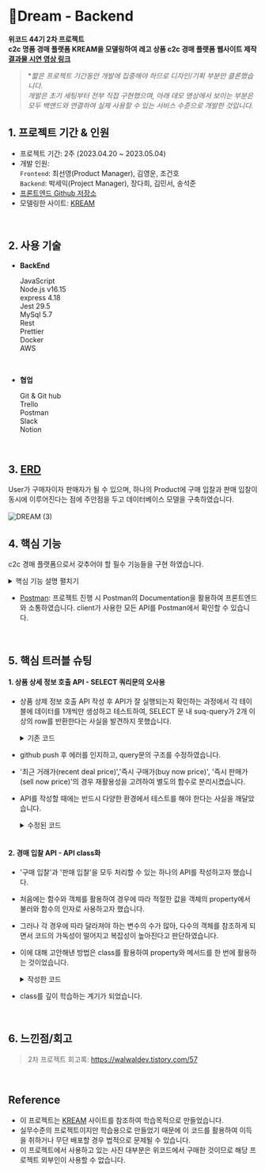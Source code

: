 # 📍Dream - Backend

**위코드 44기 2차 프로젝트 <br>
c2c 명품 경매 플랫폼 KREAM을 모델링하여 레고 상품 c2c 경매 플랫폼 웹사이트 제작<br>
[결과물 시연 영상 링크](https://www.youtube.com/watch?v=UFuS91VcVp8)**

> **짧은 프로젝트 기간동안 개발에 집중해야 하므로 디자인/기획 부분만 클론했습니다.<br>
개발은 초기 세팅부터 전부 직접 구현했으며, 아래 데모 영상에서 보이는 부분은 모두 백앤드와 연결하여 실제 사용할 수 있는 서비스 수준으로 개발한 것입니다.*


## 1. 프로젝트 기간 & 인원
* 프로젝트 기간: 2주 (2023.04.20 ~ 2023.05.04)   
* 개발 인원:  
  `Frontend`: 최선영(Product Manager), 김영운, 조건호 <br>
  `Backend`: 박세익(Project Manager), 장다희, 김민서, 송석준 <br>
* [프론트엔드 Github 저장소](https://github.com/wecode-bootcamp-korea/44-2nd-Dream-frontend)
* 모델링한 사이트: [KREAM](https://kream.co.kr/)

<br>


## 2. 사용 기술

* **BackEnd** <br>

   JavaScript <br>
   Node.js v16.15 <br>
   express 4.18 <br>
   Jest 29.5 <br>
   MySql 5.7 <br>
   Rest <br>
   Prettier <br>
   Docker <br>
   AWS <br>
 
<br>

* **협업** <br>

  Git & Git hub <br>
  Trello <br>
  Postman <br>
  Slack <br>
  Notion <br>

<br>


 ## 3. [ERD](https://dbdiagram.io/d/64426bdf6b31947051f9b394)
 User가 구매자이자 판매자가 될 수 있으며, 하나의 Product에 구매 입찰과 판매 입찰이 동시에 이루어진다는 점에 주안점을 두고 데이터베이스 모델을 구축하였습니다. <br><br>
![DREAM (3)](https://github.com/wecode-bootcamp-korea/44-2nd-Dream-backend/assets/120387100/b18561e6-0888-4aaa-8eaa-452122d73e11)

 
 ## 4. 핵심 기능
 
 c2c 경매 플랫폼으로서 갖추어야 할 필수 기능들을 구현 하였습니다.
 
<details>
<summary>핵심 기능 설명 펼치기</summary>
<div markdown="1">
 
<br>
  
 **1. 회원가입/로그인(Kakao Social Login)** 📌[코드 확인](https://github.com/walwald/44-2nd-Dream-backend/blob/669cc7d2ba9331583cc76f30c1f8cf3e2cda6e40/API/services/userService.js#L6)
 - KaKao에서 제공하는 API를 활용하여 user 회원 가입, 로그인 기능을 구현했습니다.
 
 <br>
 
**2. 상품 리스트 (필터/정렬)** 📌[코드 확인](https://github.com/walwald/44-2nd-Dream-backend/blob/669cc7d2ba9331583cc76f30c1f8cf3e2cda6e40/API/models/productDao.js#L57)
  
- query parameter로 필터 및 정렬 조건을 전달 받아, 그에 따라 상품 리스트를 응답하는 API입니다.
- 좋아요 많은 순, 즉시 구매가 순, 즉시 판매가 순, 리뷰 순, 프리미엄 가격 순으로 정렬이 가능합니다.
- 상품 카테고리, 사용 연령, 난이도로 필터 가능합니다.

<br>

**3. 상품 상세 정보** 📌[코드 확인](https://github.com/walwald/44-2nd-Dream-backend/blob/669cc7d2ba9331583cc76f30c1f8cf3e2cda6e40/API/services/productService.js#L5)

- path parameter로 productId를 전달 받아, 해당하는 product의 상세 정보를 응답하는 API입니다.
- 상품명, 모델넘버, 카테고리, 좋아요 수 등 기본 정보 뿐만 아니라, 즉시 구매가, 즉시 판매가, 최근 거래가, 프리미엄 퍼센트 등의 경매가 관련 데이터도 함께 전달합니다.
- `즉시 구매가`는 판매 입찰된 금액 중 가장 낮은 금액, `즉시 판매가`는 구매 입찰된 금액 중 가장 높은 금액, `최근 거래가`는 체결 거래 중 가장 최신 거래의 거래 성사 가격입니다.
- `프리미엄 퍼센트`는 상품 발매가와 최근 거래가의 비율로 계산됩니다.

<br>

**4. 입찰** 📌[코드 확인](https://github.com/walwald/44-2nd-Dream-backend/blob/a51ad73eea353c5395936e41337ced2c525ba9d9/API/models/bidDao.js#L126)

- `상품 productId`, `구매/판매 중 해당하는 입찰 유형`, `입찰 금액`, `입찰 마감 기한`을 request의 body로 전달받아 입찰 내역이 기록되는 API입니다.
- `구매 입찰`, `즉시 구매`, `판매 입찰`, `즉시 판매` 네 가지 경우에 모두 사용할 수 있습니다.
- userId는 token의 payload에 저장된 정보를 이용합니다.
- 입찰 금액에 따라 즉시 거래가 성사 될 수 있습니다.
- 즉시 거래가 성사되는 경우, transaction을 사용하여 `거래 건 생성`, `입찰 상태를 낙찰로 변경`, `거래 상대방의 입찰 내역도 낙찰 상태로 변경` 등의 처리가 동시에 이루어지도록 했습니다.
- 해당 user와 상품에 대해 기존 입찰 내역이 존재할 경우 '금액' 혹은 '입찰 기한'이 변경되도록 하여, 입찰 건 생성 외에도 입찰 내역 업데이트에 본 API가 사용될 수 있습니다.
<br>
 
**5. 입찰 상세 내역 조회** 📌[코드 확인](https://github.com/walwald/44-2nd-Dream-backend/blob/a51ad73eea353c5395936e41337ced2c525ba9d9/API/services/bidService.js#L36)

- 입찰 금액 및 기한 입력 후 이어지는 개인 정보 입력 페이지에서 입찰 내역 확인을 위한 입찰 상세 정보 조회 API입니다.
- path parameter로 상품의 productId를, query parameter로 구매/판매 등의 입찰 유형을 전달 받습니다. userId는 token의 payload에 저장된 정보를 이용합니다.
- 거래 성사 여부에 따라 dealId(거래 Id)와 dealNumber(고유 거래 번호) 전달 여부가 달라집니다. 거래가 성사되지 않고 입찰만 완료된 경우 두 값을 null로 전달합니다.
- 상품에 대한 기본 정보와, 입찰 건의 Id, 입찰 금액, 입찰 기한, 수수료 금액 등을 전달합니다.
 
 
 <br>

 **6. 누적 입찰 내역 조회** 📌[코드 확인](https://github.com/walwald/44-2nd-Dream-backend/blob/4de7048200206a9cf5147989b6d377b1936fae4a/API/services/bidService.js#L6)

  - 상품별 누적 입찰 정보를 전달하여, 상세 페이지에서 그래프로 표현될 수 있도록 했습니다.
  
  <br>
  
 **7. 상품 검색** 📌[코드 확인](https://github.com/walwald/44-2nd-Dream-backend/blob/a6898307b9601db0e41209f16a1fce26dc5efea4/API/models/searchDao.js#L4)
 
 - keyword에 상품명 또는 basic, building, movie, car 등의 카테고리 명 기입 시 검색됩니다.
 
  <br>
  
 **8. 인기 검색어**
 - 누적 인기검색어를 조회하는 API입니다.
 - 검색 시 키워드별 검색량이 누적됩니다. 📌[코드 확인](https://github.com/walwald/44-2nd-Dream-backend/blob/a6898307b9601db0e41209f16a1fce26dc5efea4/API/models/searchDao.js#L32)
 - 검색어 데이터를 역대 검색량 순으로 정렬하여 상위 10개의 검색어를 응답합니다. 📌[코드 확인](https://github.com/walwald/44-2nd-Dream-backend/blob/a6898307b9601db0e41209f16a1fce26dc5efea4/API/models/searchDao.js#L48)

  <br>
  
**9. 관심상품 등록/삭제** 📌[코드 확인](https://github.com/walwald/44-2nd-Dream-backend/blob/a6898307b9601db0e41209f16a1fce26dc5efea4/API/services/likeService.js#L3)
- path parameter로 productId를 받아 해당 유저의 관심상품으로 등록합니다.
- 동일한 product와 동일한 user에 대해 API가 재실행될 경우 관심상품에서 삭제합니다.
  
  <br>

 **10. 리뷰 CRUD**
 
 - **생성:** multer-3와 multer를 이용하여 서버 측에서 AWS의 S3에 사진을 올려 사진 리뷰 게시가 가능하도록 했습니다. 📌[코드 확인](https://github.com/walwald/44-2nd-Dream-backend/blob/a6898307b9601db0e41209f16a1fce26dc5efea4/API/routes/reviewRouter.js#L9)
 - **조회:** 리뷰 조회 시 productId를 사용하여 데이터베이스에서 제품에 대한 리뷰를 검색합니다. users 및 review_images 테이블과 LEFT JOIN 하여 데이터를 반환합니다. 📌[코드 확인](https://github.com/walwald/44-2nd-Dream-backend/blob/a6898307b9601db0e41209f16a1fce26dc5efea4/API/models/reviewDao.js#L5)
 - **수정:** 유효한 reviewId인지 확인 후 리뷰가 수정되도록 했습니다. 📌[코드 확인](https://github.com/walwald/44-2nd-Dream-backend/blob/a6898307b9601db0e41209f16a1fce26dc5efea4/API/services/reviewService.js#L24)
 - **삭제:** 리뷰와 리뷰 이미지 삭제에 대해 transaction 처리 하였습니다. 📌[코드 확인](https://github.com/walwald/44-2nd-Dream-backend/blob/a6898307b9601db0e41209f16a1fce26dc5efea4/API/models/reviewDao.js#L64)

  <br>
  
  **11. 결제/정산 완료 상태 업데이트** 📌코드 확인 - [판매](https://github.com/walwald/44-2nd-Dream-backend/blob/a6898307b9601db0e41209f16a1fce26dc5efea4/API/models/paymentDao.js#L100), [구매](https://github.com/walwald/44-2nd-Dream-backend/blob/a6898307b9601db0e41209f16a1fce26dc5efea4/API/models/paymentDao.js#L169)
  - 즉시 구매 후 client가 결제 완료 요청을 보내면, 거래 상태를 `결제 완료`로 업데이트합니다. 
  - 즉시 판매가 체결되면 구매자의 `결제 대기`로 상태를 업데이트 합니다.
  
<br>
  
  </div>
</details>

- [Postman](https://documenter.getpostman.com/view/26858291/2s93eWzskR): 프로젝트 진행 시 Postman의 Documentation을 활용하여 프론트엔드와 소통하였습니다.
client가 사용한 모든 API를 Postman에서 확인할 수 있습니다.

<br>

 ## 5. 핵심 트러블 슈팅
 #### 1. 상품 상세 정보 호출 API - SELECT 쿼리문의 오사용
 - 상품 상제 정보 호출 API 작성 후 API가 잘 실행되는지 확인하는 과정에서 각 테이블에 데이터를 1개씩만 생성하고 테스트하여, SELECT 문 내 suq-query가 2개 이상의 row를 반환한다는 사실을 발견하지 못했습니다.
 
    <details>
    <summary>기존 코드</summary>
    <div markdown="1">

    ```JavaScript
    //API/models/productDao.js
    const productDetail = async (productId) => {
      try {
        const [productDetail] = await appDataSource.query(
          `
            SELECT 
                p.name productName,
                p.model_number modelNumber,
                c.name categoryName,
                p.original_price originalPrice,
                pi.url imageUrl,
                pa.age productAge,
                pl.level productLevel,
                (SELECT 
                    b.bid_price
                FROM buyings b
                JOIN deals d
                ON d.buying_id = b.id
                WHERE d.created_at = (SELECT max(created_at) FROM deals)) recentDealPrice,
                (SELECT 
                    bid_price
                FROM sellings
                WHERE bid_price = (SELECT min(bid_price) FROM sellings WHERE bid_status_id = 1)) buyNowPrice,
                (SELECT 
                    bid_price
                FROM buyings
                WHERE bid_price = (SELECT max(bid_price) FROM buyings WHERE bid_status_id = 1)) sellNowPrice,
                (SELECT 
                  COUNT(user_id)
                FROM likes
                GROUP BY product_id) likeCount
            FROM products p
            JOIN categories c ON p.category_id = c.id
            JOIN product_images pi ON p.id = pi.product_id
            JOIN product_ages pa ON p.product_age_id = pa.id
            JOIN product_levels pl ON p.product_level_id = pl.id
            LEFT JOIN buyings b ON b.product_id = p.id
            LEFT JOIN sellings s ON s.product_id = p.id
            LEFT JOIN likes l ON l.product_id = p.id
            WHERE p.id = ?
        `,
          [productId]
        );
        return productDetail;
      } catch (err) {
        err.message = 'DATABASE_ERROR';
        err.statusCode = 400;
        throw err;
      }
    };
    ```
    </div>
    </details>

- github push 후 에러를 인지하고, query문의 구조를 수정하였습니다.
- '최근 거래가(recent deal price)','즉시 구매가(buy now price)', '즉시 판매가(sell now price)'의 경우 재활용성을 고려하여 별도의 함수로 분리시켰습니다.
- API를 작성할 때에는 반드시 다양한 환경에서 테스트를 해야 한다는 사실을 깨달았습니다.


  <details>
  <summary>수정된 코드</summary>
  <div markdown="1">

  - 상품 상세 정보 호출 함수 ('최근 거래가(recent deal price)','즉시 구매가(buy now price)', '즉시 판매가(sell now price)' 제외)

  ```JavaScript
  //API/models/productDao.js
  //3가지 금액 정보를 제외한 상품 디테일 정보 호출 함수 최종 ver.

  const productDetail = async (productId) => {
    try {
      const [productDetail] = await appDataSource.query(
        `
          SELECT 
              p.id productId,
              p.name productName,
              p.model_number modelNumber,
              c.name categoryName,
              p.original_price originalPrice,
              pi.url imageUrl,
              pa.age productAge,
              pl.level productLevel,
              l.likeCount
          FROM products p
          JOIN categories c ON p.category_id = c.id
          JOIN product_images pi ON p.id = pi.product_id
          JOIN product_ages pa ON p.product_age_id = pa.id
          JOIN product_levels pl ON p.product_level_id = pl.id
          LEFT JOIN (SELECT 
              product_id,
              COUNT(id) likeCount
           FROM likes
           GROUP BY product_id) l ON l.product_id = p.id
          WHERE p.id = ?
                `,
        [productId]
      );
      return productDetail;
    } catch (err) {
      throw new DatabaseError('DATABASE_ERROR');
    }
  };

  ```
  <br>

  - '최근 거래가(recent deal price)','즉시 구매가(buy now price)', '즉시 판매가(sell now price)' 도출 메서드

  ```JavaScript
  //API/models/bidDao.js
  const appDataSource = require('./appDataSource');
  const { bidStatusEnum } = require('./enum');
  const { DatabaseError } = require('../utils/error');

  class BidCase {
    constructor(productId, bidType, bidPrice) {
      this.bidType = bidType;
      this.bidPrice = bidPrice;
      this.productId = productId;
      this.counterpart = bidType == 'buying' ? 'selling' : 'buying';
      this.commissionRate = bidType == 'buying' ? 0.02 : 0.05;
      this.table = `${bidType}s`;
      this.counterTable = `${this.counterpart}s`;
      this.minOrMax = this.counterpart == 'selling' ? 'min' : 'max';
      this.appDataSource = appDataSource;
    }

   async nowPriceSetter(productIdValue, table, minOrMax) {
      try {
        const [bidPrice] = await this.appDataSource.query(
          ` 
          SELECT 
              bid_price bidPrice
          FROM ${table}
          WHERE bid_price = (
            SELECT ${minOrMax}(bid_price) 
            FROM ${table} 
            WHERE bid_status_id = ${bidStatusEnum.bid} 
            AND product_id = ${productIdValue}) 
          `
        );

        if (bidPrice == undefined) {
          return null;
        }

        return parseFloat(Object.values(bidPrice));
      } catch (err) {
        throw new DatabaseError('DATABASE_ERROR');
      }
    }

    getBuyNowPrice() {
      return this.nowPriceSetter(this.productId, 'sellings', 'min');
    }

    getSellNowPrice() {
      return this.nowPriceSetter(this.productId, 'buyings', 'max');
    }

    async getNowPrice() {
      return this.nowPriceSetter(
        this.productId,
        this.counterTable,
        this.minOrMax
      );
    }

    async getRecentDealPrice() {
      try {
        const [bidPrice] = await this.appDataSource.query(
          ` 
              SELECT 
                  b.bid_price AS bidPrice
              FROM deals d
              JOIN buyings b ON b.id = d.buying_id
              WHERE d.created_at = 
              (SELECT max(d.created_at) 
              FROM deals 
              JOIN buyings b ON b.id = d.buying_id 
              WHERE b.product_id = ${this.productId}) 
              AND b.product_id = ${this.productId}
              ORDER BY d.created_at DESC
              `
        );

        if (bidPrice == undefined) {
          return null;
        }

        return parseFloat(Object.values(bidPrice));
      } catch (err) {
        throw new DatabaseError('DATABASE_ERROR');
      }
    }
   };
  ```
  <br>

  - 정보를 하나의 객체로 합하여 전달하는 producService 내 함수

  ```JavaScript
  //API/services/productService.js
  const productDao = require('../models/productDao');
  const { BaseError } = require('../utils/error');
  const { BidCase } = require('../models/bidDao');

  const getProductDetail = async (productId) => {
    const checkProductId = await productDao.isExistingProduct(productId);

    if (!checkProductId) {
      throw new BaseError('PRODUCT_DOES_NOT_EXIST', 404);
    }

    const productDetail = await productDao.productDetail(productId);
    const bidCase = new BidCase(productId);

    productDetail.buyNowPrice = await bidCase.getBuyNowPrice();
    productDetail.sellNowPrice = await bidCase.getSellNowPrice();
    productDetail.recentDealPrice = await bidCase.getRecentDealPrice();
    productDetail.recentDealPrice == null
      ? (productDetail.premiumPercent = null)
      : (productDetail.premiumPercent = (
          ((productDetail.recentDealPrice - productDetail.originalPrice) /
            productDetail.originalPrice) *
          100
        ).toFixed(1));

    return productDetail;
  };
  ```
  </div>
  </details>
  
  <br>
  
 #### 2. 경매 입찰 API - API class화
 - '구매 입찰'과 '판매 입찰'을 모두 처리할 수 있는 하나의 API를 작성하고자 했습니다.
 - 처음에는 함수와 객체를 활용하여 경우에 따라 적절한 값을 객체의 property에서 불러와 함수의 인자로 사용하고자 했습니다.
 - 그러나 각 경우에 따라 달라져야 하는 변수의 수가 많아, 다수의 객체를 참조하게 되면서 코드의 가독성이 떨어지고 복잡성이 높아진다고 판단하였습니다.
 - 이에 대해 고안해낸 방법은 class를 활용하여 property와 메서드를 한 번에 활용하는 것이었습니다.
    <details>
    <summary>작성한 코드</summary>
    <div markdown="1">
      
      - bidDao 내 입찰 관련 로직을 처리하는 class
      
      ```JavaScript
      //API/models/bidDao.js

      class BidCase {
        constructor(productId, bidType, bidPrice = null, dueDate = null, userId) {
          this.bidType = bidType;
          this.bidPrice = bidPrice;
          this.productId = productId;
          this.counterpart = bidType == 'buying' ? 'selling' : 'buying';
          this.commissionRate = bidType == 'buying' ? 0.02 : 0.05;
          this.counterCommissionRate = bidType == 'buying' ? 0.05 : 0.02;
          this.table = `${bidType}s`;
          this.counterTable = `${this.counterpart}s`;
          this.minOrMax = this.counterpart == 'selling' ? 'min' : 'max';
          this.dueDate = dueDate;
          this.userId = userId;
          this.appDataSource = appDataSource;
        }

        async nowPriceSetter(productIdValue, table, minOrMax) {
          try {
            const [bidPrice] = await this.appDataSource.query(
              ` 
              SELECT 
                  bid_price bidPrice
              FROM ${table}
              WHERE bid_price = (
                SELECT ${minOrMax}(bid_price) 
                FROM ${table} 
                WHERE bid_status_id = ${bidStatusEnum.bid} 
                AND product_id = ${productIdValue}) 
              `
            );

            if (bidPrice == undefined) {
              return null;
            }

            return parseFloat(Object.values(bidPrice));
          } catch (err) {
            throw new DatabaseError('DATABASE_ERROR');
          }
        }

        getBuyNowPrice() {
          return this.nowPriceSetter(this.productId, 'sellings', 'min');
        }

        getSellNowPrice() {
          return this.nowPriceSetter(this.productId, 'buyings', 'max');
        }

        async getNowPrice() {
          return this.nowPriceSetter(
            this.productId,
            this.counterTable,
            this.minOrMax
          );
        }

        async getRecentDealPrice() {
          try {
            const [bidPrice] = await this.appDataSource.query(
              ` 
                  SELECT 
                      b.bid_price AS bidPrice
                  FROM deals d
                  JOIN buyings b ON b.id = d.buying_id
                  WHERE d.created_at = 
                  (SELECT max(d.created_at) 
                  FROM deals 
                  JOIN buyings b ON b.id = d.buying_id 
                  WHERE b.product_id = ${this.productId}) 
                  AND b.product_id = ${this.productId}
                  ORDER BY d.created_at DESC
                  `
            );

            if (bidPrice == undefined) {
              return null;
            }

            return parseFloat(Object.values(bidPrice));
          } catch (err) {
            throw new DatabaseError('DATABASE_ERROR');
          }
        }

        async isNowPrice() {
          const nowPrice = await this.getNowPrice();
          if (
            nowPrice &&
            ((this.bidType == 'buying' && this.bidPrice - nowPrice >= 0) ||
              (this.bidType == 'selling' && this.bidPrice - nowPrice <= 0))
          ) {
            this.bidPrice = nowPrice;

            return this.bidPrice;
          }

          return false;
        }

        async isExistingBid() {
          try {
            const [result] = await appDataSource.query(
              `SELECT EXISTS (
                  SELECT
                  id
                  FROM ${this.table}
                  WHERE user_id = ${this.userId} 
                  AND product_id = ${this.productId} 
                  AND bid_status_id = ${bidStatusEnum.bid}
                  ) existing 
                  `
            );
            return !!parseInt(result.existing);
          } catch (err) {
            throw new DatabaseError('DATABASE_ERROR');
          }
        }

        async biddingIn() {
          const queryRunner = this.appDataSource.createQueryRunner();
          await queryRunner.connect();
          await queryRunner.startTransaction();
          try {
            await this.isNowPrice();
            if (await this.isExistingBid()) {
              await queryRunner.query(
                `UPDATE ${this.table}
              SET bid_price = ?,
                  due_date = ?
              WHERE user_id = ? 
              AND product_id = ? 
              AND bid_status_id = ?`,
                [
                  this.bidPrice,
                  this.dueDate,
                  this.userId,
                  this.productId,
                  bidStatusEnum.bid,
                ]
              );

              const [bidding] = await queryRunner.query(
                `SELECT
                  id
              FROM ${this.table}
              WHERE user_id = ${this.userId} 
              AND product_id = ${this.productId} 
              AND bid_status_id = ${bidStatusEnum.bid}
              `
              );
              this.biddingId = bidding.id;
            } else {
              const bidding = await queryRunner.query(
                ` INSERT INTO ${this.table} (
                      product_id,
                      bid_price,
                      due_date,
                      user_id
                      )
                      VALUES (?, ?, ?, ?)`,
                [this.productId, this.bidPrice, this.dueDate, this.userId]
              );

              this.biddingId = bidding.insertId;
            }

            if (!(await this.isNowPrice())) {
              await queryRunner.commitTransaction();
              return;
            }

            const [partner] = await queryRunner.query(
              `SELECT
              id,
              user_id userId 
              FROM ${this.counterTable}
              WHERE updated_at = 
              (SELECT 
                  min(updated_at)
              FROM ${this.counterTable}
              WHERE product_id = ${this.productId} 
              AND bid_price = ${this.bidPrice} 
              AND bid_status_id = ${bidStatusEnum.bid})
              AND product_id = ${this.productId} 
              AND bid_price = ${this.bidPrice} 
              AND bid_status_id = ${bidStatusEnum.bid}
              ORDER BY updated_at`
            );

            if (partner.userId == this.userId) {
              throw new DatabaseError('SAME_USER_WITH_COUNTERPART');
            }

            await queryRunner.query(
              `UPDATE ${this.table} t
              JOIN ${this.counterTable} c
              SET t.bid_status_id = ${bidStatusEnum.deal},
                  c.bid_status_id = ${bidStatusEnum.deal}
              WHERE t.id = ${this.biddingId} 
              AND c.id = ${partner.id}`
            );

            const dealInput = await queryRunner.query(
              ` INSERT INTO deals (
                  ${this.bidType + '_id'},
                  ${this.counterpart + '_id'},
                  ${this.bidType + '_commission'},
                  ${this.counterpart + '_commission'}
                  )
                  VALUES (?, ?, ?, ?)`,
              [
                this.biddingId,
                partner.id,
                this.commissionRate * this.bidPrice,
                this.counterCommissionRate * this.bidPrice,
              ]
            );

            [this.dealInfo] = await queryRunner.query(
              `
              SELECT
                  id,
                  deal_number dealNumber
              FROM deals
              WHERE id = ?`,
              [dealInput.insertId]
            );

            await queryRunner.commitTransaction();

            return;
          } catch (err) {
            await queryRunner.rollbackTransaction();
            err.message = err.message || 'DATABASE_ERROR';
            err.statusCode = 400;
            throw err;
          } finally {
            await queryRunner.release();
          }
        }
      ```
      - bidDao의 class를 실행시키는 bidService
                                                                          
      ```JavaScript
      //API/services/bidService.js
      const inputBidPrice = async (productId, bidType, bidPrice, dueDate, userId) => {
        const bidCase = new BidCase(productId, bidType, bidPrice, dueDate, userId);

        return await bidCase.biddingIn();
      };
      ``` 
    </div>
    </details>
    
  - class를 깊이 학습하는 계기가 되었습니다.
  
<br>

 ## 6. 느낀점/회고
 > 2차 프로젝트 회고록: https://walwaldev.tistory.com/57

  <br>
  
 ## Reference

- 이 프로젝트는 [KREAM](https://kream.co.kr/) 사이트를 참조하여 학습목적으로 만들었습니다.
- 실무수준의 프로젝트이지만 학습용으로 만들었기 때문에 이 코드를 활용하여 이득을 취하거나 무단 배포할 경우 법적으로 문제될 수 있습니다.
- 이 프로젝트에서 사용하고 있는 사진 대부분은 위코드에서 구매한 것이므로 해당 프로젝트 외부인이 사용할 수 없습니다.
